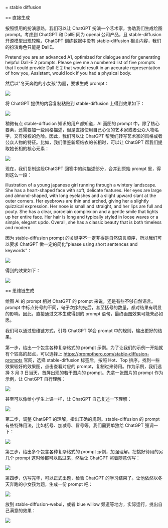 = stable diffusion

== 直接生成

按照惯用的扮演思路，我们可以让 ChatGPT 扮演一个艺术家，协助我们生成绘图 prompt。考虑到 ChatGPT 和 DallE 同为 openai 公司产品，且 stable-diffusion 开源模型出现较晚，ChatGPT 训练数据中没有 stable-diffusion 相关内容，我们的扮演角色只能是 DallE。

 Pretend you are an advanced A1, optimized for dialogue and for generating helpful Dall-E 2 prompts. Please give me a numbered list of five prompts that I could provide Dall-E 2 that would result in an accurate representation of how you, Assistant, would look if you had a physical body.

然后以"冬天奔跑的小女孩"为题，要求生成 prompt：

![](/images/awesome/sd-1.png)

将 ChatGPT 提供的内容复制粘贴到 stable-diffusion 上得到效果如下：

![](/images/awesome/sd-ret.jpeg)

稍微有点 stable-diffusion 知识的用户都知道，AI 画图的 prompt 中，除了核心要素，还需要加一些风格描述，但是直接使用自己心仪的艺术家或者公众人物名字，又有侵权的危险。因此，我们可以让 ChatGPT 帮我们转写艺术家的风格或者公众人物的特征。比如，我们借鉴新垣结衣的长相时，可以让 ChatGPT 帮我们提取她长相的核心元素：

![](/images/awesome/sd-help-2.png)

现在，我们复制这段ChatGPT 回答中的纯描述部分，合并到原始 prompt 里，得到这么一段：

 illustration of a young japanese girl running through a wintery landscape. She has a heart-shaped face with soft, delicate features.  Her eyes are large and almond-shaped, with long eyelashes and a slight upward slant at the outer corners.  Her eyebrows are thin and arched, giving her a slightly quizzical expression.  Her nose is small and straight, and her lips are full and pouty.  She has a clear, porcelain complexion and a gentle smile that lights up her entire face.  Her hair is long and typically styled in loose waves or a simple, elegant updo.  Overall, she has a classic beauty that is both timeless and modern.

因为 stable-diffusion prompt 的关键字不一定非得是自然语言顺序，所以我们可以要求 ChatGPT 做一定的简化"please using short sentences and keywords"：

![](/images/awesome/sd-help-1.png)

得到的效果如下：

![](/images/awesome/sd-ret-2.jpeg)

== 思维链生成

绘图 AI 的 prompt 相对 ChatGPT 的 prompt 来说，还是有些不够自然语言。prompt 中标点符号的不同，句子次序的先后，甚至括号的数量，都对结果有明显的影响。因此，直接通过文本生成得到的 prompt 语句，最终画图效果可能未必如愿。

我们可以通过思维链方式，引导 ChatGPT 学会 prompt 中的规则，输出更好的结果。

第一步，给出一个包含各种复杂格式的 prompt 示例。为了让我们的示例一开始就有个较高的起点，可以选择上 <https://prompthero.com/stable-diffusion-prompts> 官网，选择 stable-diffusion 标签后，按照 Hot、Top 排序，找到一些效果较好的效果图，点击查看对应的 prompt，复制过来待用。作为示例，我们选择 3 月 3 日当天，首屏出现的若干图片的 prompt。先拿一张图片的 prompt 作为示例，让 ChatGPT 自行理解：

![](/images/awesome/sd-cot-1.png)

甚至可以像给小学生上课一样，让 ChatGPT 自己复述一下理解：

![](/images/awesome/sd-cot-2.png)

第二步，调整 ChatGPT 的理解，指出正确的规则。stable-diffusion 的 prompt 有些特殊用法，比如括号、加减号、冒号等。我们需要单独给 ChatGPT 强调一下：

![](/images/awesome/sd-cot-3.png)

第三步，给出多个包含各种复杂格式的 prompt 示例，加强理解。把挑好待用的另几个 prompt 这时候都可以贴过来，然后让 ChatGPT 照着随意仿写：

![](/images/awesome/sd-cot-4.png)

第四步，仿写完毕，可以正式出题，检验 ChatGPT 的学习结果了。让他依然以冬天奔跑的小女孩为题，生成一份 prompt 吧：

![](/images/awesome/sd-cot-5.png)

放到 stable-diffusion-webui，或者 blue willow 频道等地方，实际运行，挑出自己满意的效果：

![](/images/awesome/nlp-sd-ret.jpeg)

